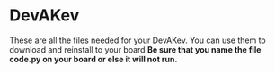 # DevAKev
These are all the files needed for your DevAKev. You can use them to download and reinstall to your board
<strong>Be sure that you name the file code.py on your board or else it will not run.</strong>
